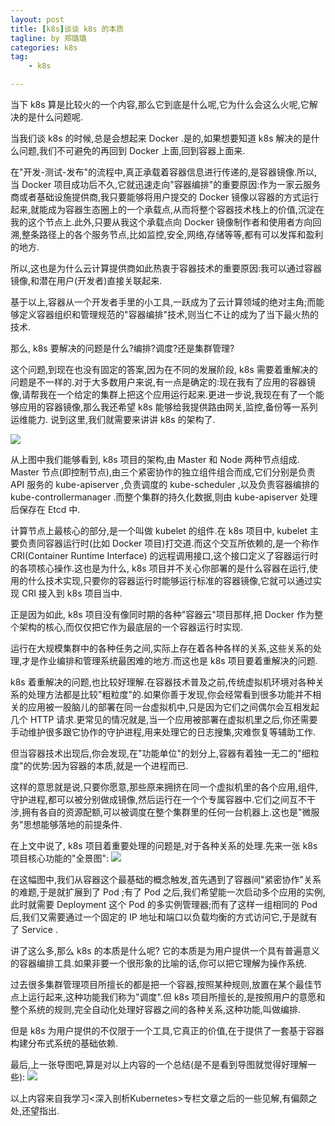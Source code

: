 ```yaml
---
layout: post  
title: [k8s]谈谈 k8s 的本质
tagline: by 郑璐璐
categories: k8s  
tag: 
    - k8s

---
```


当下 k8s 算是比较火的一个内容,那么它到底是什么呢,它为什么会这么火呢,它解决的是什么问题呢.
<!--more-->
当我们谈 k8s 的时候,总是会想起来 Docker .是的,如果想要知道 k8s 解决的是什么问题,我们不可避免的再回到 Docker 上面,回到容器上面来.

在"开发-测试-发布"的流程中,真正承载着容器信息进行传递的,是容器镜像.所以,当 Docker 项目成功后不久,它就迅速走向"容器编排"的重要原因:作为一家云服务商或者基础设施提供商,我只要能够将用户提交的 Docker 镜像以容器的方式运行起来,就能成为容器生态圈上的一个承载点,从而将整个容器技术栈上的价值,沉淀在我的这个节点上.此外,只要从我这个承载点向 Docker 镜像制作者和使用者方向回溯,整条路径上的各个服务节点,比如监控,安全,网络,存储等等,都有可以发挥和盈利的地方.

所以,这也是为什么云计算提供商如此热衷于容器技术的重要原因:我可以通过容器镜像,和潜在用户(开发者)直接关联起来.

基于以上,容器从一个开发者手里的小工具,一跃成为了云计算领域的绝对主角;而能够定义容器组织和管理规范的"容器编排"技术,则当仁不让的成为了当下最火热的技术.

那么, k8s 要解决的问题是什么?编排?调度?还是集群管理?

这个问题,到现在也没有固定的答案,因为在不同的发展阶段, k8s 需要着重解决的问题是不一样的.对于大多数用户来说,有一点是确定的:现在我有了应用的容器镜像,请帮我在一个给定的集群上把这个应用运行起来.更进一步说,我现在有了一个能够应用的容器镜像,那么我还希望 k8s 能够给我提供路由网关,监控,备份等一系列运维能力.
说到这里,我们就需要来讲讲 k8s 的架构了.

![](http://www.justdojava.com/assets/images/2019/java/image-zll/01-k8s.jpg)

从上图中我们能够看到, k8s 项目的架构,由 Master 和 Node 两种节点组成. Master 节点(即控制节点),由三个紧密协作的独立组件组合而成,它们分别是负责 API 服务的 kube-apiserver ,负责调度的 kube-scheduler ,以及负责容器编排的 kube-controllermanager .而整个集群的持久化数据,则由 kube-apiserver 处理后保存在 Etcd 中.

计算节点上最核心的部分,是一个叫做 kubelet 的组件.在 k8s 项目中, kubelet 主要负责同容器运行时(比如 Docker 项目)打交道.而这个交互所依赖的,是一个称作 CRI(Container Runtime Interface) 的远程调用接口,这个接口定义了容器运行时的各项核心操作.这也是为什么, k8s 项目并不关心你部署的是什么容器在运行,使用的什么技术实现,只要你的容器运行时能够运行标准的容器镜像,它就可以通过实现 CRI 接入到 k8s 项目当中.

正是因为如此, k8s 项目没有像同时期的各种"容器云"项目那样,把 Docker 作为整个架构的核心,而仅仅把它作为最底层的一个容器运行时实现.

运行在大规模集群中的各种任务之间,实际上存在着各种各样的关系,这些关系的处理,才是作业编排和管理系统最困难的地方.而这也是 k8s 项目要着重解决的问题.

k8s 着重解决的问题,也比较好理解.在容器技术普及之前,传统虚拟机环境对各种关系的处理方法都是比较"粗粒度"的.如果你善于发现,你会经常看到很多功能并不相关的应用被一股脑儿的部署在同一台虚拟机中,只是因为它们之间偶尔会互相发起几个 HTTP 请求.更常见的情况就是,当一个应用被部署在虚拟机里之后,你还需要手动维护很多跟它协作的守护进程,用来处理它的日志搜集,灾难恢复等辅助工作.

但当容器技术出现后,你会发现,在"功能单位"的划分上,容器有着独一无二的"细粒度"的优势:因为容器的本质,就是一个进程而已.

这样的意思就是说,只要你愿意,那些原来拥挤在同一个虚拟机里的各个应用,组件,守护进程,都可以被分别做成镜像,然后运行在一个个专属容器中.它们之间互不干涉,拥有各自的资源配额,可以被调度在整个集群里的任何一台机器上.这也是"微服务"思想能够落地的前提条件.

在上文中说了, k8s 项目着重要处理的问题是,对于各种关系的处理.先来一张 k8s 项目核心功能的"全景图":
![](http://www.justdojava.com/assets/images/2019/java/image-zll/02-k8s.jpg)

在这幅图中,我们从容器这个最基础的概念触发,首先遇到了容器间"紧密协作"关系的难题,于是就扩展到了 Pod ;有了 Pod 之后,我们希望能一次启动多个应用的实例,此时就需要 Deployment 这个 Pod 的多实例管理器;而有了这样一组相同的 Pod 后,我们又需要通过一个固定的 IP 地址和端口以负载均衡的方式访问它,于是就有了 Service .

讲了这么多,那么 k8s 的本质是什么呢?
它的本质是为用户提供一个具有普遍意义的容器编排工具.如果非要一个很形象的比喻的话,你可以把它理解为操作系统.

过去很多集群管理项目所擅长的都是把一个容器,按照某种规则,放置在某个最佳节点上运行起来,这种功能我们称为"调度".但 k8s 项目所擅长的,是按照用户的意愿和整个系统的规则,完全自动化处理好容器之间的各种关系,这种功能,叫做编排.

但是 k8s 为用户提供的不仅限于一个工具,它真正的价值,在于提供了一套基于容器构建分布式系统的基础依赖.

最后,上一张导图吧,算是对以上内容的一个总结(是不是看到导图就觉得好理解一些):
![](http://www.justdojava.com/assets/images/2019/java/image-zll/03-k8s.jpg)

以上内容来自我学习<深入剖析Kubernetes>专栏文章之后的一些见解,有偏颇之处,还望指出.

